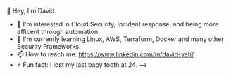 👋 Hey, I'm David.

- 👀 I'm interested in Cloud Security, incident response, and being more efficent through automation.
- 🌱 I'm currently learning Linux, AWS, Terraform, Docker and many other Security Frameworks.
- 📫 How to reach me: https://www.linkedin.com/in/david-yeti/
- ⚡ Fun fact: I lost my last baby tooth at 24.
-->

